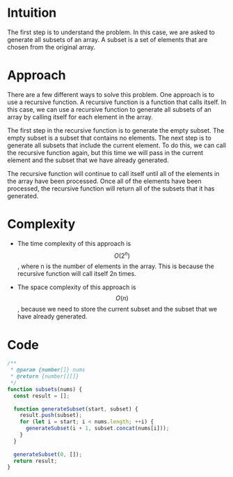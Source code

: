 # Intuition
The first step is to understand the problem. In this case, we are asked to generate all subsets of an array. A subset is a set of elements that are chosen from the original array.

# Approach
There are a few different ways to solve this problem. One approach is to use a recursive function. A recursive function is a function that calls itself. In this case, we can use a recursive function to generate all subsets of an array by calling itself for each element in the array.

The first step in the recursive function is to generate the empty subset. The empty subset is a subset that contains no elements. The next step is to generate all subsets that include the current element. To do this, we can call the recursive function again, but this time we will pass in the current element and the subset that we have already generated.

The recursive function will continue to call itself until all of the elements in the array have been processed. Once all of the elements have been processed, the recursive function will return all of the subsets that it has generated.

# Complexity
- The time complexity of this approach is $$O(2^n)$$, where n is the number of elements in the array. This is because the recursive function will call itself 2n times.

- The space complexity of this approach is $$O(n)$$, because we need to store the current subset and the subset that we have already generated.

# Code
```js
/**
 * @param {number[]} nums
 * @return {number[][]}
 */
function subsets(nums) {
  const result = [];
  
  function generateSubset(start, subset) {
    result.push(subset);
    for (let i = start; i < nums.length; ++i) {
      generateSubset(i + 1, subset.concat(nums[i]));
    }
  }
  
  generateSubset(0, []);
  return result;
}
```